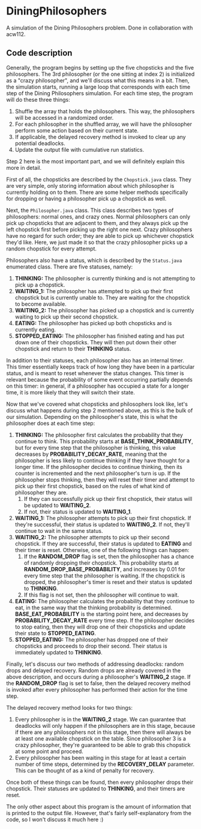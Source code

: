 # DiningPhilosophers

A simulation of the Dining Philosophers problem. Done in collaboration with acw112.

## Code description

Generally, the program begins by setting up the five chopsticks and the five philosophers. The 3rd philosopher (or the one sitting at index 2) is initialized as a "crazy philosopher", and we'll discuss what this means in a bit. Then, the simulation starts, running a large loop that corresponds with each time step of the Dining Philosophers simulation. For each time step, the program will do these three things:

1. Shuffle the array that holds the philosophers. This way, the philosophers will be accessed in a randomized order.
2. For each philosopher in the shuffled array, we will have the philosopher perform some action based on their current state.
3. If applicable, the delayed recovery method is invoked to clear up any potential deadlocks.
4. Update the output file with cumulative run statistics.

Step 2 here is the most important part, and we will definitely explain this more in detail.

First of all, the chopsticks are described by the `Chopstick.java` class. They are very simple, only storing information about which philosopher is currently holding on to them. There are some helper methods specifically for dropping or having a philosopher pick up a chopstick as well.

Next, the `Philosopher.java` class. This class describes two types of philosophers: normal ones, and crazy ones. Normal philosophers can only pick up chopsticks that are adjacent to them, and they always pick up the left chopstick first before picking up the right one next. Crazy philosophers have no regard for such order; they are able to pick up whichever chopstick they'd like. Here, we just made it so that the crazy philosopher picks up a random chopstick for every attempt.

Philosophers also have a status, which is described by the `Status.java` enumerated class. There are five statuses, namely:

1. **THINKING:** The philosopher is currently thinking and is not attempting to pick up a chopstick.
1. **WAITING_1:** The philosopher has attempted to pick up their first chopstick but is currently unable to. They are waiting for the chopstick to become available.
1. **WAITING_2:** The philosopher has picked up a chopstick and is currently waiting to pick up their second chopstick.
1. **EATING:** The philosopher has picked up both chopsticks and is currently eating.
1. **STOPPED_EATING:** The philosopher has finished eating and has put down one of their chopsticks. They will then put down their other chopstick and return to their **THINKING** status.

In addition to their statuses, each philosopher also has an internal timer. This timer essentially keeps track of how long they have been in a particular status, and is meant to reset whenever the status changes. This timer is relevant because the probability of some event occurring partially depends on this timer: in general, if a philosopher has occupied a state for a longer time, it is more likely that they will switch their state.

Now that we've covered what chopsticks and philosophers look like, let's discuss what happens during step 2 mentioned above, as this is the bulk of our simulation. Depending on the philosopher's state, this is what the philosopher does at each time step:

1. **THINKING:** The philosopher first calculates the probability that they continue to think. This probability starts at **BASE_THINK_PROBABILITY**, but for every time step that the philosopher is thinking, this value decreases by **PROBABILITY_DECAY_RATE**, meaning that the philosopher is less likely to continue thinking if they have thought for a longer time. If the philosopher decides to continue thinking, then its counter is incremented and the next philosopher's turn is up. If the philosopher stops thinking, then they will reset their timer and attempt to pick up their first chopstick, based on the rules of what kind of philosopher they are.
   1. If they can successfully pick up their first chopstick, their status will be updated to **WAITING_2**.
   1. If not, their status is updated to **WAITING_1**.
1. **WAITING_1:** The philosopher attempts to pick up their first chopstick. If they're successful, their status is updated to **WAITING_2**. If not, they'll continue to wait in the same status.
1. **WAITING_2:** The philosopher attempts to pick up their second chopstick. If they are successful, their status is updated to **EATING** and their timer is reset. Otherwise, one of the following things can happen:
   1. If the **RANDOM_DROP** flag is set, then the philosopher has a chance of randomly dropping their chopstick. This probability starts at **RANDOM_DROP_BASE_PROBABILITY**, and increases by 0.01 for every time step that the philosopher is waiting. If the chopstick is dropped, the philosopher's timer is reset and their status is updated to **THINKING**.
   1. If this flag is not set, then the philosopher will continue to wait.
1. **EATING:** The philosopher calculates the probability that they continue to eat, in the same way that the thinking probability is determined. **BASE_EAT_PROBABILITY** is the starting point here, and decreases by **PROBABILITY_DECAY_RATE** every time step. If the philosopher decides to stop eating, then they will drop one of their chopsticks and update their state to **STOPPED_EATING**.
1. **STOPPED_EATING:** The philosopher has dropped one of their chopsticks and proceeds to drop their second. Their status is immediately updated to **THINKING**.

Finally, let's discuss our two methods of addressing deadlocks: random drops and delayed recovery. Random drops are already covered in the above description, and occurs during a philosopher's **WAITING_2** stage. If the **RANDOM_DROP** flag is set to false, then the delayed recovery method is invoked after every philosopher has performed their action for the time step.

The delayed recovery method looks for two things:

1. Every philosopher is in the **WAITING_2** stage. We can guarantee that deadlocks will only happen if the philosophers are in this stage, because if there are any philosophers not in this stage, then there will always be at least one available chopstick on the table. Since philosopher 3 is a crazy philosopher, they're guaranteed to be able to grab this chopstick at some point and proceed.
2. Every philosopher has been waiting in this stage for at least a certain number of time steps, determined by the **RECOVERY_DELAY** parameter. This can be thought of as a kind of penalty for recovery.

Once both of these things can be found, then every philosopher drops their chopstick. Their statuses are updated to **THINKING**, and their timers are reset.

The only other aspect about this program is the amount of information that is printed to the output file. However, that's fairly self-explanatory from the code, so I won't discuss it much here :)
